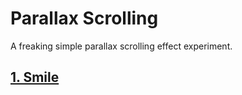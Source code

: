 # Parallax Scrolling

A freaking simple parallax scrolling effect experiment.

## [1. Smile](https://linxea.github.io/parallax-scrolling/smile)
